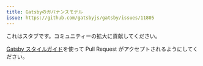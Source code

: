 ```yaml
---
title: Gatsbyのガバナンスモデル
issue: https://github.com/gatsbyjs/gatsby/issues/11805
---
```


これはスタブです。コミュニティーの拡大に貢献してください。

[Gatsby スタイルガイド](/contributing/gatsby-style-guide/)を使って Pull Request がアクセプトされるようにしてください。
